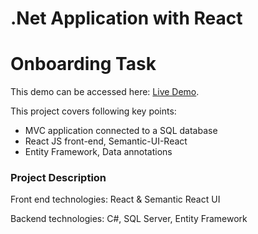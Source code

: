 # .Net Application with React

# Onboarding Task

This demo can be accessed here: [Live Demo](https://leoonboardingtask.azurewebsites.net/).


This project covers following key points:

- MVC application connected to a SQL database 
- React JS front-end, Semantic-UI-React
- Entity Framework, Data annotations

### Project Description

Front end technologies: React & Semantic React UI

Backend technologies: C#, SQL Server, Entity Framework






